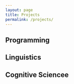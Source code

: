 ```yaml
---
layout: page
title: Projects
permalink: /projects/
---
```


## Programming

## Linguistics

## Cognitive Sciencee
